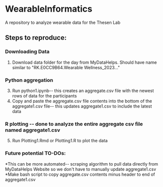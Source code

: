 # WearableInformatics
A repository to analyze wearable data for the Thesen Lab

## Steps to reproduce: 
### Downloading Data
1. Download data folder for the day from MyDataHelps. Should have name similar to "RK.E0CC9B64.Wearable Wellness_2023..." 

### Python aggregation 
3. Run python1.ipynb-- this creates an aggregate.csv file with the newest rows of data for the participants 
4. Copy and paste the aggregate.csv file contents into the bottom of the aggregate1.csv file-- this updates aggregate1.csv to include the latest data 

### R plotting -- done to analyze the entire aggregate csv file named aggregate1.csv 
5. Run Plotting1.Rmd or Plotting1.R to plot the data 

### Future potential TO-DOs:
*This can be more automated-- scraping algorithm to pull data directly from MyDataHelps Website so we don't have to manually update aggregate1.csv 
*Make bash script to copy aggregate.csv contents minus header to end of aggregate1.csv 






